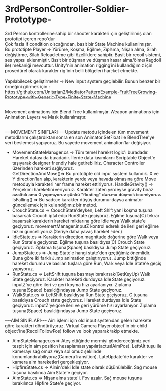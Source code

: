 # 3rdPersonController-Soldier-Prototype-
3rd Person kontrollerine sahip bir shooter karakteri için geliştirilmiş olan prototipi içeren repo'dur.<br>
Çok fazla if condition olacağından, basit bir State Machine kullanılmıştır. <br>
Bu prototipte Player => Yürüme, Koşma, Eğilme, Zıplama, Nişan alma, Silah değiştirme, Silah Reload etme gibi özelliklere sahiptir. Basit bir recoil sistemi, ses yapısı eklenmiştir. Basit bir düşman ve düşman hasar alma/ölme(Ragdoll ile) mekaniği mevcuttur. Unity'nin animation rigging'ini kullandığımız için prosedürel olarak karakter rig'inin belli bölgeleri hareket etmekte.<br><br>
Yapılabilecek geliştirmeler => New input system geçilebilir. Bunun benzer bir örneğini görmek için : https://github.com/Unitarian2/MediatorPatternExample-FruitTreeGrowing-Prototype-with-Generic-Type-Finite-State-Machine<br><br>

Movement animations için Blend Tree kullanılmıştır. Weapon animations için Animation Layers ve Mask kullanılmıştır.<br><br>

---MOVEMENT SINIFLARI---
Update metodu içinde en tüm movement metodlarını çalıştırdıktan sonra en son Animator.SetFloat ile BlendTree'ye veri beslemesi yapıyoruz. Bu sayede movement animation'lar değişiyor.
- MovementStateManager.cs => Tüm temel hareket logic'i buradadır. Hareket datası da buradadır. İlerde data kısımlarını Scriptable Object'e taşıyarak designer friendly hale getirebiliriz. Character Controller üzerinden hareketi sağlıyoruz.<br>
  GetDirectionAndMove()=> Bu prototipte old input system kullandık. X ve Y direction'ları alıp, karakterin yerde veya havada olmasına göre Move metoduyla karakteri her frame hareket ettiriyoruz.
  HandleGravity() => Yerçekimi hareketini veriyoruz. Karakter zaten yerdeyse gravity biraz azalttık ama 0 yapmıyoruz çünkü "floating" duruma düşmek istemiyoruz.
  IsFalling() => Bu sadece karakter düşüş durumundaysa animator güncellemek için kullandığımız bir metod.
- CrouchState.cs => CrouchState'deyken, Left Shift yani koşma tuşuna basarsak Crouch iptal edip RunState geçiyoruz. Eğilme tuşuna(C) tekrar basarsak karakterin hareket miktarına göre Idle veya Walk state'e geçiyoruz. movementManager.inputZ kontrol ederek de ileri geri eğilme hızını güncelliyoruz.(Geriye daha yavaş hareket eder.)
- IdleState.cs => Karakterin direction.magnitude değerine göre Walk veya Run State'e geçiyoruz. Eğilme tuşuna basıldıysa(C) Crouch State geçiyoruz. Zıplama tuşuna(Space) basıldıysa Jump State geçiyoruz.
- JumpState.cs => Jump State'e hangi state'den geçtiğimiz önemlidir. Buna göre iki farklı Jump animation çalıştırıyoruz. Jump bittiğinde hareket durumu ve basılan tuşlara göre Run, Walk veya Idle State'e geçiş yapıyoruz.
- RunState.cs => LeftShift tuşuna basmayı bırakırsak(GetKeyUp) Walk State geçiyoruz. Karakter hareketi durduysa Idle State geçiyoruz. inputZ'ye göre ileri ve geri koşma hızı ayarlanıyor. Zıplama tuşuna(Space) basıldığındaysa Jump State geçiyoruz.
- WalkState.cs => LeftShift basıldıysa Run State geçiyoruz. C tuşuna basıldıysa Crouch state geçiyoruz. Hareket durduysa Idle State geçiyoruz. inputZ'ye göre ileri ve geri yürüme hızı ayarlanıyor. Zıplama tuşuna(Space) basıldığındaysa Jump State geçiyoruz.

---AIM SINIFLARI---
Aim işlemi için old input systemdan gelen harekete göre karakteri döndürüyoruz. Virtual Camera Player object'in bir child object'ine(RecoilFollowPos) follow ve look yaparak takip etmekte.

- AimStateManager.cs => Ateş ettiğinde mermiyi göndereceğimiz yeri tespit için aim position hesaplaması yapılır(actualAimPos). LeftAlt tuşu ile kamerayı sağ omuz veya sol omuz şeklinde konumlandırabiliyoruz(CameraTransition). LateUpdate'de karakter ve kamera aim hareketleri gerçekleşiyor.
- HipfireState.cs => Aimin'deki Idle state olarak düşünülebilir. Sağ mouse tuşuna basılınca Aim State'e geçiyor.
- AimState.cs => Nişan alma state'i. Fov azalır. Sağ mouse tuşuna bırakılınca Hipfire State'e geçiyor.


